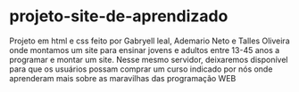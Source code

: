 # projeto-site-de-aprendizado
Projeto em html e css feito por Gabryell leal, Ademario Neto e Talles Oliveira onde montamos um site para ensinar jovens e adultos entre 13-45 anos a programar e montar um site. Nesse mesmo servidor, deixaremos disponível para que os usuários possam comprar um curso indicado por nós onde aprenderam mais sobre as maravilhas das programação WEB
